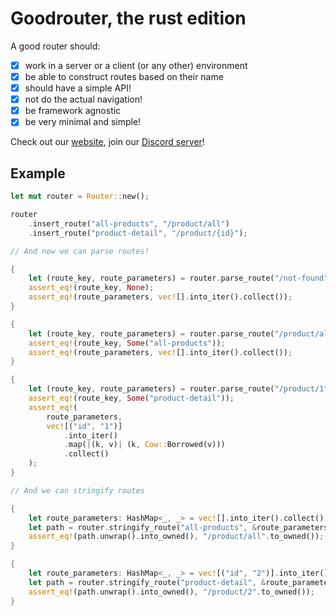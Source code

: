 # Goodrouter, the rust edition

A good router should:

- [x] work in a server or a client (or any other) environment
- [x] be able to construct routes based on their name
- [x] should have a simple API!
- [x] not do the actual navigation!
- [x] be framework agnostic
- [x] be very minimal and simple!

Check out our [website](https://www.goodrouter.org), join our [Discord server](https://discord.gg/BJ8v7xTq8d)!

## Example

```rust
let mut router = Router::new();

router
    .insert_route("all-products", "/product/all")
    .insert_route("product-detail", "/product/{id}");

// And now we can parse routes!

{
    let (route_key, route_parameters) = router.parse_route("/not-found");
    assert_eq!(route_key, None);
    assert_eq!(route_parameters, vec![].into_iter().collect());
}

{
    let (route_key, route_parameters) = router.parse_route("/product/all");
    assert_eq!(route_key, Some("all-products"));
    assert_eq!(route_parameters, vec![].into_iter().collect());
}

{
    let (route_key, route_parameters) = router.parse_route("/product/1");
    assert_eq!(route_key, Some("product-detail"));
    assert_eq!(
        route_parameters,
        vec![("id", "1")]
            .into_iter()
            .map(|(k, v)| (k, Cow::Borrowed(v)))
            .collect()
    );
}

// And we can stringify routes

{
    let route_parameters: HashMap<_, _> = vec![].into_iter().collect();
    let path = router.stringify_route("all-products", &route_parameters);
    assert_eq!(path.unwrap().into_owned(), "/product/all".to_owned());
}

{
    let route_parameters: HashMap<_, _> = vec![("id", "2")].into_iter().collect();
    let path = router.stringify_route("product-detail", &route_parameters);
    assert_eq!(path.unwrap().into_owned(), "/product/2".to_owned());
}
```
